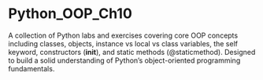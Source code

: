 # Python_OOP_Ch10
A collection of Python labs and exercises covering core OOP concepts including classes, objects, instance vs local vs class variables, the self keyword, constructors (__init__), and static methods (@staticmethod). Designed to build a solid understanding of Python’s object-oriented programming fundamentals.
